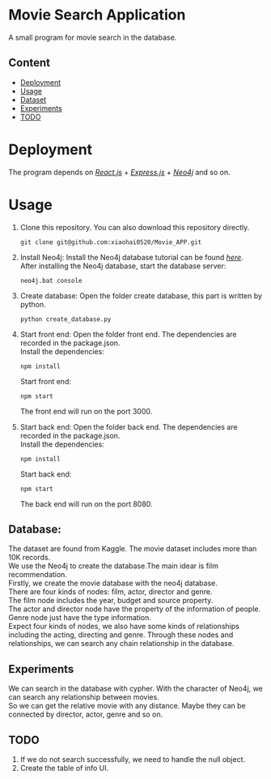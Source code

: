 # Movie Search Application
A small program for movie search in the database.

## Content
- [Deployment](#deployment)
- [Usage](#usage)
- [Dataset](#dataset)
- [Experiments](#experiments)
- [TODO](#todo)


# Deployment

The program depends on *[React.js](https://github.com/facebook/react)* + *[Express.js](https://github.com/expressjs/express)* + *[Neo4j](https://github.com/neo4j)* and so on.  

# Usage
1. Clone this repository. 
    You can also download this repository directly.   
    ```
    git clone git@github.com:xiaohai0520/Movie_APP.git
    ```
   
 
2. Install Neo4j:
    Install the Neo4j database tutorial can be found *[here](https://neo4j.com/)*.  
    After installing the Neo4j database, start the database server:
    ```
    neo4j.bat console
    ```
3. Create database:
    Open the folder create database, this part is written by python.
    ```
    python create_database.py
    ```
4. Start front end:
    Open the folder front end. The dependencies are recorded in the package.json.  
    Install the dependencies:
    ```
    npm install
    ```
    Start front end:
    ```
    npm start
    ```
    The front end will run on the port 3000.
5. Start back end:
    Open the folder back end. The dependencies are recorded in the package.json.  
    Install the dependencies:
    ```
    npm install
    ```
    Start back end:
    ```
    npm start
    ```
    The back end will run on the port 8080.
    

## Database:
The dataset are found from Kaggle. The movie dataset includes more than 10K records.  
We use the Neo4j to create the database.The main idear is film recommendation.    
Firstly, we create the movie database with the neo4j database.   
There are four kinds of nodes: film, actor, director and genre.    
The film node includes the year, budget and source property.    
The actor and director node have the property of the information of people.    
Genre node just have the type information.     
Expect four kinds of nodes, we also have some kinds of relationships including the acting, directing and genre.
Through these nodes and relationships, we can search any chain relationship in the database.


## Experiments
We can search in the database with cypher.
With the character of Neo4j, we can search any relationship between movies.  
So we can get the relative movie with any distance. Maybe they can be connected by director, actor, genre and so on.




## TODO
1. If we do not search successfully, we need to handle the null object.
2. Create the table of info UI.









